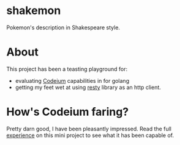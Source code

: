 # shakemon
Pokemon's description in Shakespeare style.

# About
This project has been a teasting playground for:
  - evaluating [Codeium](https://codeium.com/) capabilities in for golang
  - getting my feet wet at using [resty](https://github.com/go-resty/resty) library as an http client.

# How's Codeium faring?
Pretty darn good, I have been pleasantly impressed. Read the full [experience](https://github.com/LucaWolf/shakemon/docs/) 
on this mini project to see what it has been capable of.
